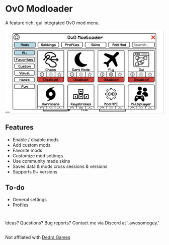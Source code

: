 # OvO Modloader

A feature rich, gui integrated OvO mod menu.

![modloader screen](./src//img/github/screen.png)

## Features
- Enable / disable mods
- Add custom mods
- Favorite mods
- Customize mod settings
- Use community made skins
- Saves data & mods cross sessions & versions
- Supports 9+ versions

## To-do
- General settings
- Profiles

#
Ideas? Questions? Bug reports? Contact me via Discord at '.awesomeguy.'

 ## 
 Not affliated with [Dedra Games](https://dedragames.com/)


